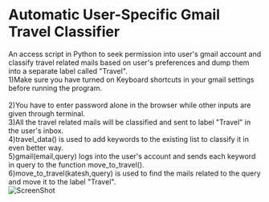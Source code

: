 # Automatic User-Specific Gmail Travel Classifier
An access script in Python to seek permission into user's gmail account and classify travel related mails based on user's preferences and dump them into a separate label called "Travel".<br />
1)Make sure you have turned on Keyboard shortcuts in your gmail settings before running the program.<br />				
2)You have to enter password alone in the browser while other inputs are given through terminal.<br /> 
3)All the travel related mails will be classified and sent to label "Travel" in the user's inbox.<br />
4)travel_data() is used to add keywords to the existing list to classify it in even better way.<br />
5)gmail(email,query) logs into the user's account and sends each keyword in query to the function move_to_travel().<br />
6)move_to_travel(katesh,query) is used to find the mails related to the query and move it to the label "Travel".<br />
![ScreenShot](https://raw.github.com/amirthakatesh/automatic-user-specific-gmail-travel-classifier/master/gmail1.png)
